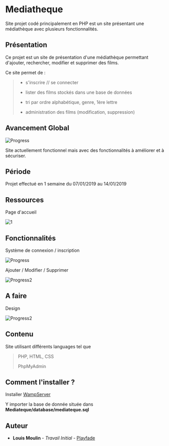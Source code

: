# Mediatheque
Site projet codé principalement en PHP est un site présentant une médiathèque avec plusieurs fonctionnalités.

## Présentation
Ce projet est un site de présentation d'une médiathèque permettant d'ajouter, rechercher, modifier et supprimer des films.

Ce site permet de :

> - s'inscrire // se connecter
>
> - lister des films stockés dans une base de données
>
> - tri par ordre alphabétique, genre, 1ère lettre
>
> - administration des films (modification, suppression)

## Avancement Global

   ![Progress](http://progressed.io/bar/75)

Site actuellement fonctionnel mais avec des fonctionnalités à améliorer et à sécuriser.

## Période
Projet effectué en 1 semaine du 07/01/2019 au 14/01/2019

## Ressources
Page d'accueil

![1](https://raw.githubusercontent.com/Playfade/Mediatheque/master/ressources/imgIndex.png)
                                              
## Fonctionnalités

Système de connexion / inscription 

   ![Progress](http://progressed.io/bar/80?title=done)
   
Ajouter / Modifier / Supprimer 

  ![Progress2](http://progressed.io/bar/90?title=done)
 
## A faire

Design

  ![Progress2](http://progressed.io/bar/60?title=progress)

## Contenu

Site utilisant différents languages tel que

> PHP, HTML, CSS
>
> PhpMyAdmin

## Comment l'installer ?

Installer [WampServer][1]

Y importer la base de donnée située dans **Mediateque/database/mediateque.sql**

## Auteur
* **Louis Moulin** - *Travail Initial* - [Playfade](https://github.com/Playfade)

[1]: http://www.wampserver.com/

